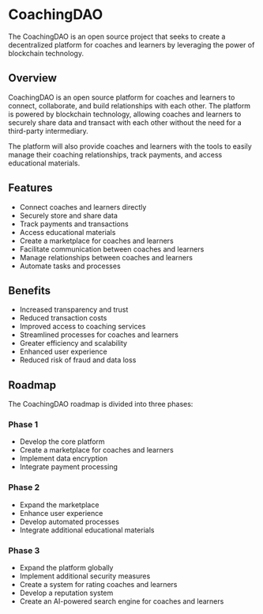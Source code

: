 # CoachingDAO

The CoachingDAO is an open source project that seeks to create a decentralized platform for coaches and learners by leveraging the power of blockchain technology.

## Overview

CoachingDAO is an open source platform for coaches and learners to connect, collaborate, and build relationships with each other. The platform is powered by blockchain technology, allowing coaches and learners to securely share data and transact with each other without the need for a third-party intermediary.

The platform will also provide coaches and learners with the tools to easily manage their coaching relationships, track payments, and access educational materials.

## Features

- Connect coaches and learners directly
- Securely store and share data
- Track payments and transactions
- Access educational materials
- Create a marketplace for coaches and learners
- Facilitate communication between coaches and learners
- Manage relationships between coaches and learners
- Automate tasks and processes

## Benefits

- Increased transparency and trust
- Reduced transaction costs
- Improved access to coaching services
- Streamlined processes for coaches and learners
- Greater efficiency and scalability
- Enhanced user experience
- Reduced risk of fraud and data loss

## Roadmap

The CoachingDAO roadmap is divided into three phases:

### Phase 1

- Develop the core platform
- Create a marketplace for coaches and learners
- Implement data encryption
- Integrate payment processing

### Phase 2

- Expand the marketplace
- Enhance user experience
- Develop automated processes
- Integrate additional educational materials

### Phase 3

- Expand the platform globally
- Implement additional security measures
- Create a system for rating coaches and learners
- Develop a reputation system
- Create an AI-powered search engine for coaches and learners
